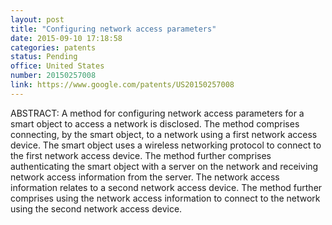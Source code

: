 ```yaml
---
layout: post
title: "Configuring network access parameters"
date: 2015-09-10 17:18:58
categories: patents
status: Pending
office: United States
number: 20150257008
link: https://www.google.com/patents/US20150257008
---
```


ABSTRACT: A method for configuring network access parameters for a smart object to access a network is disclosed. The method comprises connecting, by the smart object, to a network using a first network access device. The smart object uses a wireless networking protocol to connect to the first network access device. The method further comprises authenticating the smart object with a server on the network and receiving network access information from the server. The network access information relates to a second network access device. The method further comprises using the network access information to connect to the network using the second network access device.

